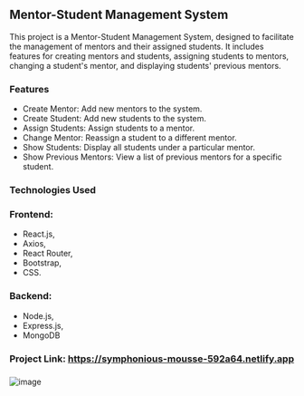 ## Mentor-Student Management System
This project is a Mentor-Student Management System, designed to facilitate the management of mentors and their assigned students. It includes features for creating mentors and students, assigning students to mentors, changing a student's mentor, and displaying students' previous mentors.

### Features
- Create Mentor: Add new mentors to the system.
- Create Student: Add new students to the system.
- Assign Students: Assign students to a mentor.
- Change Mentor: Reassign a student to a different mentor.
- Show Students: Display all students under a particular mentor.
- Show Previous Mentors: View a list of previous mentors for a specific student.

### Technologies Used
### Frontend: 
- React.js,
- Axios,
- React Router,
- Bootstrap,
- CSS.
### Backend: 
- Node.js,
- Express.js,
- MongoDB

### Project Link: https://symphonious-mousse-592a64.netlify.app

###
![image](https://github.com/user-attachments/assets/230c0ace-ecd4-48e2-9617-566615d33398)
